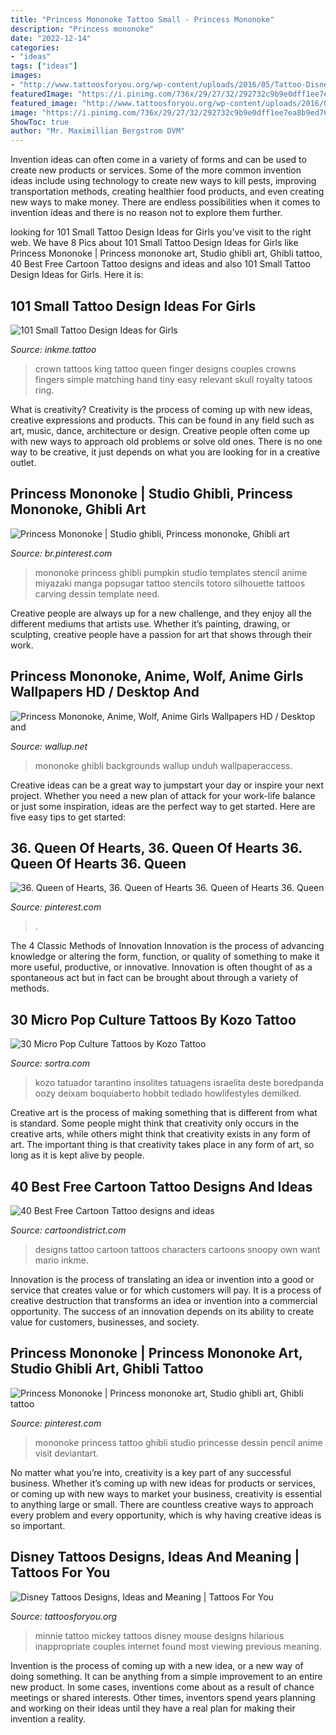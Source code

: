 ```yaml
---
title: "Princess Mononoke Tattoo Small - Princess Mononoke"
description: "Princess mononoke"
date: "2022-12-14"
categories:
- "ideas"
tags: ["ideas"]
images:
- "http://www.tattoosforyou.org/wp-content/uploads/2016/05/Tattoo-Disney.jpg"
featuredImage: "https://i.pinimg.com/736x/29/27/32/292732c9b9e0dff1ee7ea8b9ed70ba55.jpg"
featured_image: "http://www.tattoosforyou.org/wp-content/uploads/2016/05/Tattoo-Disney.jpg"
image: "https://i.pinimg.com/736x/29/27/32/292732c9b9e0dff1ee7ea8b9ed70ba55.jpg"
ShowToc: true
author: "Mr. Maximillian Bergstrom DVM"
---
```



Invention ideas can often come in a variety of forms and can be used to create new products or services. Some of the more common invention ideas include using technology to create new ways to kill pests, improving transportation methods, creating healthier food products, and even creating new ways to make money. There are endless possibilities when it comes to invention ideas and there is no reason not to explore them further.

	

		
looking for 101 Small Tattoo Design Ideas for Girls you've visit to the right web. We have 8 Pics about 101 Small Tattoo Design Ideas for Girls like Princess Mononoke | Princess mononoke art, Studio ghibli art, Ghibli tattoo, 40 Best Free Cartoon Tattoo designs and ideas and also 101 Small Tattoo Design Ideas for Girls. Here it is:
		
    
## 101 Small Tattoo Design Ideas For Girls

<img loading=lazy src="https://www.inkme.tattoo/wp-content/uploads/2016/03/Relevant-Small-Tattoo-Ideas-and-Designs-for-Girls0761-1.jpg" onerror="this.onerror=null;this.src='https://tse1.mm.bing.net/th?id=OIP.YHwYfYtLo8J7popx5jx8kwHaJ4&amp;pid=15.1';" alt="101 Small Tattoo Design Ideas for Girls">

_Source: inkme.tattoo_

>crown tattoos king tattoo queen finger designs couples crowns fingers simple matching hand tiny easy relevant skull royalty tatoos ring. 

	

What is creativity?
Creativity is the process of coming up with new ideas, creative expressions and products. This can be found in any field such as art, music, dance, architecture or design. Creative people often come up with new ways to approach old problems or solve old ones. There is no one way to be creative, it just depends on what you are looking for in a creative outlet.

    
## Princess Mononoke | Studio Ghibli, Princess Mononoke, Ghibli Art

<img loading=lazy src="https://i.pinimg.com/736x/29/27/32/292732c9b9e0dff1ee7ea8b9ed70ba55.jpg" onerror="this.onerror=null;this.src='https://tse1.mm.bing.net/th?id=OIP.jJF0NlW1sI6-6nwo5XkJMAHaHa&amp;pid=15.1';" alt="Princess Mononoke | Studio ghibli, Princess mononoke, Ghibli art">

_Source: br.pinterest.com_

>mononoke princess ghibli pumpkin studio templates stencil anime miyazaki manga popsugar tattoo stencils totoro silhouette tattoos carving dessin template need. 

	

Creative people are always up for a new challenge, and they enjoy all the different mediums that artists use. Whether it’s painting, drawing, or sculpting, creative people have a passion for art that shows through their work.

    
## Princess Mononoke, Anime, Wolf, Anime Girls Wallpapers HD / Desktop And

<img loading=lazy src="https://wallup.net/wp-content/uploads/2015/12/161289-Princess_Mononoke-anime-wolf-anime_girls.jpg" onerror="this.onerror=null;this.src='https://tse3.mm.bing.net/th?id=OIP.zRHfx-N_e8cvusf2qbhYhwHaD3&amp;pid=15.1';" alt="Princess Mononoke, Anime, Wolf, Anime Girls Wallpapers HD / Desktop and">

_Source: wallup.net_

>mononoke ghibli backgrounds wallup unduh wallpaperaccess. 

	

Creative ideas can be a great way to jumpstart your day or inspire your next project. Whether you need a new plan of attack for your work-life balance or just some inspiration, ideas are the perfect way to get started. Here are five easy tips to get started: 

    
## 36. Queen Of Hearts, 36. Queen Of Hearts 36. Queen Of Hearts 36. Queen

<img loading=lazy src="https://i.pinimg.com/736x/f7/e0/c8/f7e0c86598449511449b0e47d2d7fdfa.jpg" onerror="this.onerror=null;this.src='https://tse3.mm.bing.net/th?id=OIP.68TYDOr9RjaUnVBCT8JulQHaLd&amp;pid=15.1';" alt="36. Queen of Hearts, 36. Queen of Hearts 36. Queen of Hearts 36. Queen">

_Source: pinterest.com_

>. 

	

The 4 Classic Methods of Innovation
Innovation is the process of advancing knowledge or altering the form, function, or quality of something to make it more useful, productive, or innovative. Innovation is often thought of as a spontaneous act but in fact can be brought about through a variety of methods.

    
## 30 Micro Pop Culture Tattoos By Kozo Tattoo

<img loading=lazy src="https://www.sortra.com/wp-content/uploads/2020/04/kozotattooart023-1024x1024.jpg" onerror="this.onerror=null;this.src='https://tse2.mm.bing.net/th?id=OIP.SkAGT49Mnwtf57-6F1tU5gHaHa&amp;pid=15.1';" alt="30 Micro Pop Culture Tattoos by Kozo Tattoo">

_Source: sortra.com_

>kozo tatuador tarantino insolites tatuagens israelita deste boredpanda oozy deixam boquiaberto hobbit tediado howlifestyles demilked. 

	

Creative art is the process of making something that is different from what is standard. Some people might think that creativity only occurs in the creative arts, while others might think that creativity exists in any form of art. The important thing is that creativity takes place in any form of art, so long as it is kept alive by people.

    
## 40 Best Free Cartoon Tattoo Designs And Ideas

<img loading=lazy src="http://cartoondistrict.com/wp-content/uploads/2015/05/Best-Free-Cartoon-Tattoo-designs-and-ideas22-022.jpg" onerror="this.onerror=null;this.src='https://tse1.mm.bing.net/th?id=OIP.ubUtrtsJb7-AvykMLfM99gHaHZ&amp;pid=15.1';" alt="40 Best Free Cartoon Tattoo designs and ideas">

_Source: cartoondistrict.com_

>designs tattoo cartoon tattoos characters cartoons snoopy own want mario inkme. 

	

Innovation is the process of translating an idea or invention into a good or service that creates value or for which customers will pay. It is a process of creative destruction that transforms an idea or invention into a commercial opportunity. The success of an innovation depends on its ability to create value for customers, businesses, and society.

    
## Princess Mononoke | Princess Mononoke Art, Studio Ghibli Art, Ghibli Tattoo

<img loading=lazy src="https://i.pinimg.com/originals/14/31/29/14312906693fff6388f6b874ae97b10d.jpg" onerror="this.onerror=null;this.src='https://tse4.mm.bing.net/th?id=OIP.xmZYgLIe6TNPxw-sSLdYewHaJ4&amp;pid=15.1';" alt="Princess Mononoke | Princess mononoke art, Studio ghibli art, Ghibli tattoo">

_Source: pinterest.com_

>mononoke princess tattoo ghibli studio princesse dessin pencil anime visit deviantart. 

	

No matter what you’re into, creativity is a key part of any successful business. Whether it’s coming up with new ideas for products or services, or coming up with new ways to market your business, creativity is essential to anything large or small. There are countless creative ways to approach every problem and every opportunity, which is why having creative ideas is so important.

    
## Disney Tattoos Designs, Ideas And Meaning | Tattoos For You

<img loading=lazy src="http://www.tattoosforyou.org/wp-content/uploads/2016/05/Tattoo-Disney.jpg" onerror="this.onerror=null;this.src='https://tse3.mm.bing.net/th?id=OIP.tZXYpGbaytHOS56vNtqUUwAAAA&amp;pid=15.1';" alt="Disney Tattoos Designs, Ideas and Meaning | Tattoos For You">

_Source: tattoosforyou.org_

>minnie tattoo mickey tattoos disney mouse designs hilarious inappropriate couples internet found most viewing previous meaning. 

	

Invention is the process of coming up with a new idea, or a new way of doing something. It can be anything from a simple improvement to an entire new product. In some cases, inventions come about as a result of chance meetings or shared interests. Other times, inventors spend years planning and working on their ideas until they have a real plan for making their invention a reality.

